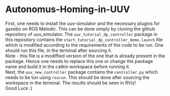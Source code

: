 # Autonomus-Homing-in-UUV 

First, one needs to install the uuv-simulator and the necessary plugins for gazebo on ROS Melodic. This can be done simply by cloning the github repository of uuv_simulator. 
The ```uuv_tutorial_dp_controller``` package in this repository contains the ```start_tutorial_dp_controller_demo.launch``` file which is modified according to the requirements of the code to be run. One should run this file, in the terminal after sourcing it. <br>
Note - this file is a modiffied version of the one that is already present in the package. Hence one needs to replace this one or change the package name and build it in the catkin workspace before running it. <br>
Next, the ```uuv_new_controller``` package contains the ```controller.py``` which needs to be tun using ```rosrun```. This should be done after sourcing the workspace in the terminal. 
The results should be seen in RViz! <br>
Good Luck :)
